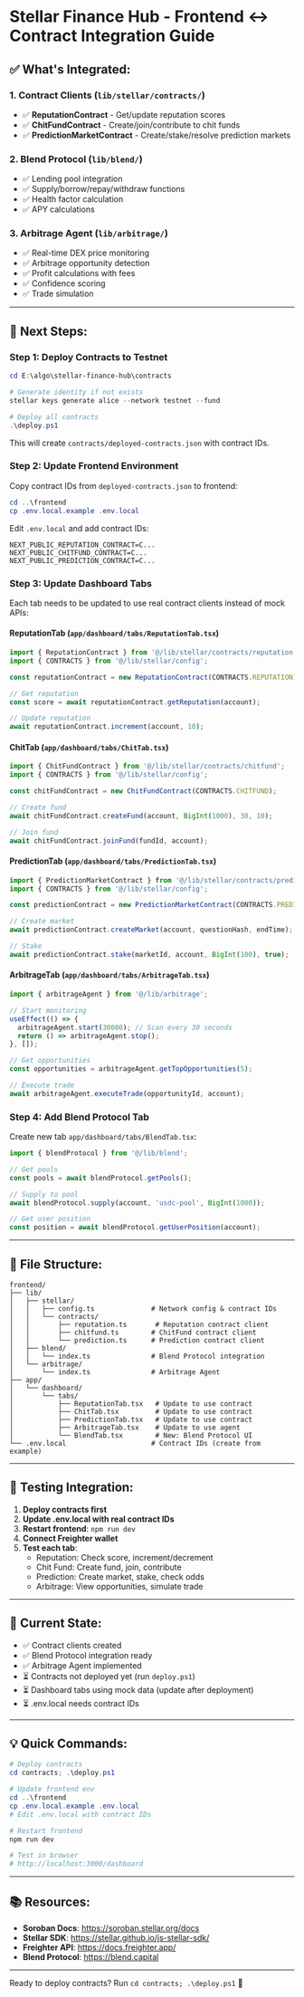 # Stellar Finance Hub - Frontend ↔ Contract Integration Guide

## ✅ What's Integrated:

### 1. **Contract Clients** (`lib/stellar/contracts/`)
- ✅ **ReputationContract** - Get/update reputation scores
- ✅ **ChitFundContract** - Create/join/contribute to chit funds
- ✅ **PredictionMarketContract** - Create/stake/resolve prediction markets

### 2. **Blend Protocol** (`lib/blend/`)
- ✅ Lending pool integration
- ✅ Supply/borrow/repay/withdraw functions
- ✅ Health factor calculation
- ✅ APY calculations

### 3. **Arbitrage Agent** (`lib/arbitrage/`)
- ✅ Real-time DEX price monitoring
- ✅ Arbitrage opportunity detection
- ✅ Profit calculations with fees
- ✅ Confidence scoring
- ✅ Trade simulation

---

## 🚀 Next Steps:

### Step 1: Deploy Contracts to Testnet

```powershell
cd E:\algo\stellar-finance-hub\contracts

# Generate identity if not exists
stellar keys generate alice --network testnet --fund

# Deploy all contracts
.\deploy.ps1
```

This will create `contracts/deployed-contracts.json` with contract IDs.

### Step 2: Update Frontend Environment

Copy contract IDs from `deployed-contracts.json` to frontend:

```powershell
cd ..\frontend
cp .env.local.example .env.local
```

Edit `.env.local` and add contract IDs:
```env
NEXT_PUBLIC_REPUTATION_CONTRACT=C...
NEXT_PUBLIC_CHITFUND_CONTRACT=C...
NEXT_PUBLIC_PREDICTION_CONTRACT=C...
```

### Step 3: Update Dashboard Tabs

Each tab needs to be updated to use real contract clients instead of mock APIs:

#### **ReputationTab** (`app/dashboard/tabs/ReputationTab.tsx`)
```typescript
import { ReputationContract } from '@/lib/stellar/contracts/reputation';
import { CONTRACTS } from '@/lib/stellar/config';

const reputationContract = new ReputationContract(CONTRACTS.REPUTATION);

// Get reputation
const score = await reputationContract.getReputation(account);

// Update reputation
await reputationContract.increment(account, 10);
```

#### **ChitTab** (`app/dashboard/tabs/ChitTab.tsx`)
```typescript
import { ChitFundContract } from '@/lib/stellar/contracts/chitfund';
import { CONTRACTS } from '@/lib/stellar/config';

const chitFundContract = new ChitFundContract(CONTRACTS.CHITFUND);

// Create fund
await chitFundContract.createFund(account, BigInt(1000), 30, 10);

// Join fund
await chitFundContract.joinFund(fundId, account);
```

#### **PredictionTab** (`app/dashboard/tabs/PredictionTab.tsx`)
```typescript
import { PredictionMarketContract } from '@/lib/stellar/contracts/prediction';
import { CONTRACTS } from '@/lib/stellar/config';

const predictionContract = new PredictionMarketContract(CONTRACTS.PREDICTION);

// Create market
await predictionContract.createMarket(account, questionHash, endTime);

// Stake
await predictionContract.stake(marketId, account, BigInt(100), true);
```

#### **ArbitrageTab** (`app/dashboard/tabs/ArbitrageTab.tsx`)
```typescript
import { arbitrageAgent } from '@/lib/arbitrage';

// Start monitoring
useEffect(() => {
  arbitrageAgent.start(30000); // Scan every 30 seconds
  return () => arbitrageAgent.stop();
}, []);

// Get opportunities
const opportunities = arbitrageAgent.getTopOpportunities(5);

// Execute trade
await arbitrageAgent.executeTrade(opportunityId, account);
```

### Step 4: Add Blend Protocol Tab

Create new tab `app/dashboard/tabs/BlendTab.tsx`:

```typescript
import { blendProtocol } from '@/lib/blend';

// Get pools
const pools = await blendProtocol.getPools();

// Supply to pool
await blendProtocol.supply(account, 'usdc-pool', BigInt(1000));

// Get user position
const position = await blendProtocol.getUserPosition(account);
```

---

## 📁 File Structure:

```
frontend/
├── lib/
│   ├── stellar/
│   │   ├── config.ts              # Network config & contract IDs
│   │   └── contracts/
│   │       ├── reputation.ts       # Reputation contract client
│   │       ├── chitfund.ts        # ChitFund contract client
│   │       └── prediction.ts      # Prediction contract client
│   ├── blend/
│   │   └── index.ts               # Blend Protocol integration
│   └── arbitrage/
│       └── index.ts               # Arbitrage Agent
├── app/
│   └── dashboard/
│       └── tabs/
│           ├── ReputationTab.tsx   # Update to use contract
│           ├── ChitTab.tsx         # Update to use contract
│           ├── PredictionTab.tsx   # Update to use contract
│           ├── ArbitrageTab.tsx    # Update to use agent
│           └── BlendTab.tsx        # New: Blend Protocol UI
└── .env.local                     # Contract IDs (create from example)
```

---

## 🧪 Testing Integration:

1. **Deploy contracts first**
2. **Update .env.local with real contract IDs**
3. **Restart frontend**: `npm run dev`
4. **Connect Freighter wallet**
5. **Test each tab**:
   - Reputation: Check score, increment/decrement
   - Chit Fund: Create fund, join, contribute
   - Prediction: Create market, stake, check odds
   - Arbitrage: View opportunities, simulate trade

---

## 🔧 Current State:

- ✅ Contract clients created
- ✅ Blend Protocol integration ready
- ✅ Arbitrage Agent implemented
- ⏳ Contracts not deployed yet (run `deploy.ps1`)
- ⏳ Dashboard tabs using mock data (update after deployment)
- ⏳ .env.local needs contract IDs

---

## 💡 Quick Commands:

```powershell
# Deploy contracts
cd contracts; .\deploy.ps1

# Update frontend env
cd ..\frontend
cp .env.local.example .env.local
# Edit .env.local with contract IDs

# Restart frontend
npm run dev

# Test in browser
# http://localhost:3000/dashboard
```

---

## 📚 Resources:

- **Soroban Docs**: https://soroban.stellar.org/docs
- **Stellar SDK**: https://stellar.github.io/js-stellar-sdk/
- **Freighter API**: https://docs.freighter.app/
- **Blend Protocol**: https://blend.capital

---

Ready to deploy contracts? Run `cd contracts; .\deploy.ps1` 🚀
